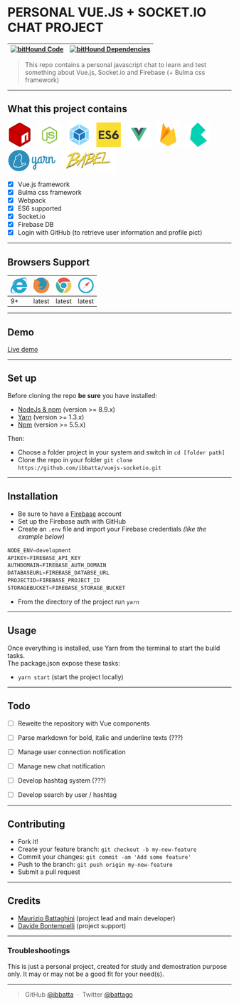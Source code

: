 # __PERSONAL VUE.JS + SOCKET.IO CHAT PROJECT__

| [![bitHound Code](https://www.bithound.io/github/ibbatta/vuejs-socketio/badges/code.svg)](https://www.bithound.io/github/ibbatta/vuejs-socketio) | [![bitHound Dependencies](https://www.bithound.io/github/ibbatta/vuejs-socketio/badges/dependencies.svg)](https://www.bithound.io/github/ibbatta/vuejs-socketio/master/dependencies/npm) |
| --- | --- |


>This repo contains a personal javascript chat to learn and test something about Vue.js, Socket.io and Firebase (+ Bulma css framework)

---


## __What this project contains__

<img src="./repo_readme_assets/logo-npm.png" height="55">&nbsp;&nbsp;
<img src="./repo_readme_assets/logo-node.png" height="55">&nbsp;&nbsp;
<img src="./repo_readme_assets/logo-webpack.png" height="55">&nbsp;&nbsp;
<img src="./repo_readme_assets/logo-es6.png" height="55">&nbsp;&nbsp;
<img src="./repo_readme_assets/logo-vue.png" height="55">&nbsp;&nbsp;
<img src="./repo_readme_assets/logo-firebase.png" height="55">&nbsp;&nbsp;
<img src="./repo_readme_assets/logo-bulma.png" height="55">&nbsp;&nbsp;
<img src="./repo_readme_assets/logo-yarn.png" height="55">&nbsp;&nbsp;
<img src="./repo_readme_assets/logo-babel.png" height="55">&nbsp;&nbsp;

- [x] Vue.js framework
- [x] Bulma css framework
- [x] Webpack
- [x] ES6 supported
- [x] Socket.io
- [x] Firebase DB
- [x] Login with GitHub (to retrieve user information and profile pict)

---


## __Browsers Support__

| <img src="./repo_readme_assets/browsers/browser-ie.svg" height="35"> | <img src="./repo_readme_assets/browsers/browser-firefox.svg" height="35"> | <img src="./repo_readme_assets/browsers/browser-chrome.svg" height="35"> | <img src="./repo_readme_assets/browsers/browser-safari.svg" height="35"> |
| --- | --- | --- | --- |
| 9+ | latest | latest | latest |

---


## __Demo__

[Live demo](https://testwebsocketvuejs.herokuapp.com/)

---


## __Set up__

Before cloning the repo **be sure** you have installed:

* [NodeJs & npm](http://nodejs.org/download/) (version >= 8.9.x)
* [Yarn](https://yarnpkg.com/en/docs/install) (version >= 1.3.x)
* [Npm](https://www.npmjs.com/) (version >= 5.5.x)

Then:

- Choose a folder project in your system and switch in `cd [folder path]`
- Clone the repo in your folder `git clone https://github.com/ibbatta/vuejs-socketio.git`

---


## __Installation__

- Be sure to have a [Firebase](https://www.firebase.com/) account
- Set up the Firebase auth with GitHub
- Create an `.env` file and import your Firebase credentials _(like the example below)_
```javascript
NODE_ENV=development
APIKEY=FIREBASE_API_KEY
AUTHDOMAIN=FIREBASE_AUTH_DOMAIN
DATABASEURL=FIREBASE_DATABSE_URL
PROJECTID=FIREBASE_PROJECT_ID
STORAGEBUCKET=FIREBASE_STORAGE_BUCKET
```
- From the directory of the project run `yarn`

---


## __Usage__

Once everything is installed, use Yarn from the terminal to start the build tasks.<br>
The package.json expose these tasks:

- `yarn start` (start the project locally)

---


## __Todo__

- [ ] Reweite the repository with Vue components
- [ ] Parse markdown for bold, italic and underline texts (???)
- [ ] Manage user connection notification
- [ ] Manage new chat notification
- [ ] Develop hashtag system (???)
- [ ] Develop search by user / hashtag


---


## __Contributing__

- Fork it!
- Create your feature branch: `git checkout -b my-new-feature`
- Commit your changes: `git commit -am 'Add some feature'`
- Push to the branch: `git push origin my-new-feature`
- Submit a pull request

---


## __Credits__

- [Maurizio Battaghini](https://github.com/ibbatta) (project lead and main developer)
- [Davide Bontempelli](https://github.com/ilbonte) (project support)

---


### __Troubleshootings__ ###

This is just a personal project, created for study and demostration purpose only. It may or may not be a good fit for your need(s).

---


> GitHub [@ibbatta](https://github.com/ibbatta) &nbsp;&middot;&nbsp;
> Twitter [@battago](https://twitter.com/battago)
